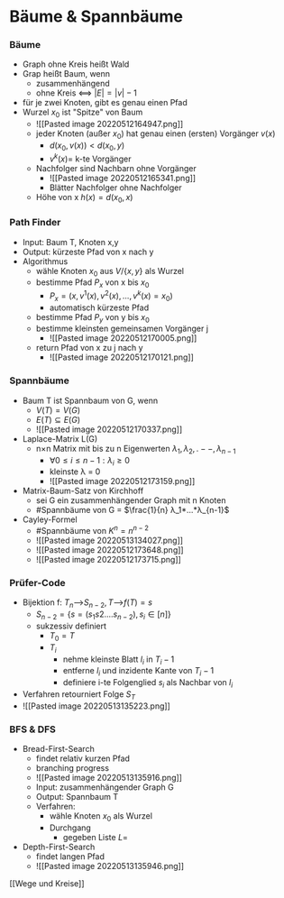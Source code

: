 # Bäume & Spannbäume
### Bäume
+ Graph ohne Kreis heißt Wald
+ Grap heißt Baum, wenn
	+ zusammenhängend
	+ ohne Kreis <==> $|E|=|v|-1$
+ für je zwei Knoten, gibt es genau einen Pfad
+ Wurzel $x_0$ ist "Spitze" von Baum
	+ ![[Pasted image 20220512164947.png]]
	+ jeder Knoten (außer $x_0$) hat genau einen (ersten) Vorgänger $v(x)$
		+ $d(x_0,v(x))<d(x_0,y)$
		+ $v^{k}(x)=$ k-te Vorgänger 
	+ Nachfolger sind Nachbarn ohne Vorgänger
		+ ![[Pasted image 20220512165341.png]]
		+ Blätter Nachfolger ohne Nachfolger
	+ Höhe von x $h(x)=d(x_0,x)$

### Path Finder
+ Input: Baum T, Knoten x,y
+ Output: kürzeste Pfad von x nach y
+ Algorithmus
	+ wähle Knoten $x_0$ aus $V/\{x,y\}$ als Wurzel
	+ bestimme Pfad  $P_x$ von x bis $x_0$
		+ $P_x=(x,v^{1}(x),v^{2}(x),...,v^{k}(x)=x_0)$
		+ automatisch kürzeste Pfad
	+ bestimme Pfad $P_y$ von y bis $x_0$
	+ bestimme kleinsten gemeinsamen Vorgänger j
		+ ![[Pasted image 20220512170005.png]]
	+ return Pfad von x zu j nach y
		+ ![[Pasted image 20220512170121.png]]

### Spannbäume
+ Baum T ist Spannbaum von G, wenn
	+ $V(T)=V(G)$
	+ $E(T)⊆E(G)$
	+ ![[Pasted image 20220512170337.png]]
+ Laplace-Matrix L(G)
	+ n×n Matrix mit bis zu n Eigenwerten $λ_1,λ_2,.--,λ_{n-1}$
		+ $∀0≤i≤n-1: λ_i≥0$
		+ kleinste λ = 0
		+ ![[Pasted image 20220512173159.png]]
+ Matrix-Baum-Satz von Kirchhoff
	+ sei G ein zusammenhängender Graph mit n Knoten
	+ \#Spannbäume von G = $\frac{1}{n} λ_1*...*λ_{n-1}$
+ Cayley-Formel
	+ \#Spannbäume von $K^n=n^{n-2}$
	+ ![[Pasted image 20220513134027.png]]
	+ ![[Pasted image 20220512173648.png]]
	+ ![[Pasted image 20220512173715.png]]

### Prüfer-Code
+ Bijektion f: $T_n$-->$S_{n-2}, T$-->$f(T)=s$
	+ $S_{n-2}=\{s=(s_1s2....s_{n-2}),s_i∈[n]\}$
	+ sukzessiv definiert
		+ $T_0=T$
		+ $T_i$
			+ nehme kleinste Blatt $l_i$ in $T_i-1$
			+ entferne $l_i$  und inzidente Kante von $T_i-1$
			+ definiere i-te Folgenglied $s_i$ als Nachbar von $l_i$
+ Verfahren retourniert Folge $S_T$
+ ![[Pasted image 20220513135223.png]]

### BFS & DFS
+ Bread-First-Search
	+ findet relativ kurzen Pfad
	+ branching progress
	+ ![[Pasted image 20220513135916.png]]
	+ Input: zusammenhängender Graph G
	+ Output: Spannbaum T
	+ Verfahren:
		+ wähle Knoten $x_0$ als Wurzel
		+ Durchgang
			+ gegeben Liste $L=$
+ Depth-First-Search
	+ findet langen Pfad
	+ ![[Pasted image 20220513135946.png]]


[[Wege und Kreise]]